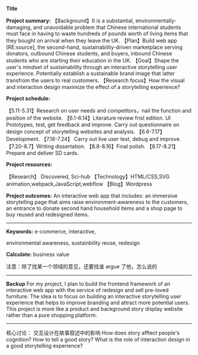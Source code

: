 **Title**

**Project summary:**
【Background】It is a substantial, environmentally-damaging, and unavoidable problem that Chinese international students must face in having to waste hundreds of pounds worth of living items that they bought on arrival when they leave the UK.
【Plan】Build web app [RE:source], the second-hand, sustainability-driven marketplace serving donators, outbound Chinese students, and buyers, inbound Chinese students who are starting their education in the UK.
【Goal】Shape the user's mindset of sustainability through an interactive storytelling user experience. Potentially establish a sustainable brand image that latter transfrom the users to real customers.
【Research focus】How the visual and interaction design maximize the effect of a storytelling experience?

**Project schedule:**

【5.11-5.31】Research on user needs and competitors，nail the function and position of the website.
【6.1-6.14】Literature review frist edition. UI Prototypes, test, get feedback and improve. Carry out questionnaire on design concept of storytelling websites and analysis.
【6.6-7.17】Development.
【7.18-7.24】 Carry out live user test, debug and improve.
【7.20-8.7】Writing dissertation.
【8.8-8.16】Final polish.
【8.17-8.21】Prepare and deliver SD cards.

**Project resources:**

【Research】 Discovered, Sci-hub 【Technology】HTML/CSS,SVG animation,webpack,JavaScript,webflow 【Blog】Wordpress

**Project outcomes:**
An interactive web app that includes: an immersive storytelling page that aims raise environment-awareness to the customers, an entrance to donate second hand household items and a shop page to buy reused and redesigned items.

---

**Keywords:**
e-commerce, interactive,

environmental awareness, sustainbility
reuse, redesign

**Calculate:**
business value

注意：除了找某一个领域的意见，还要找谁 argue 了他，怎么说的

---

**Backup**
For my project, I plan to build the frontend framework of an interactive web app with the service of redesign and sell pre-loved furniture. The idea is to focus on building an interactive storytelling user experience that helps to improve branding and attract more potential users. This project is more like a product and background story display website rather than a pure shopping platform.

---

核心讨论：
交互设计在故事叙述中的影响
How does story afftect people's cognition? How to tell a good story?
What is the role of interaction design in a good storytelling experience?
